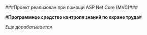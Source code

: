 ###Проект реализован при помощи ASP Net Core (MVC)###

#__Программное средство контроля знаний по охране труда__#

_Еще дорабатывается_
